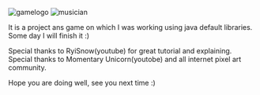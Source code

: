 
![gamelogo](https://github.com/user-attachments/assets/9de27138-8d12-4b30-a3ad-b971cc3e6192)
![musician](https://github.com/user-attachments/assets/61d97fa9-994f-4ffc-af9d-dfed99e61687)




It is a project ans game on which I was working using java default libraries. Some day I will finish it :)

Special thanks to RyiSnow(youtube) for great tutorial and explaining. Special thanks to Momentary Unicorn(youtobe)  and all internet pixel art community.

Hope you are doing well, see you next time :)

